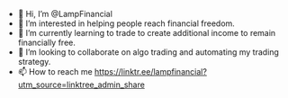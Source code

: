 - 👋 Hi, I’m @LampFinancial
- 👀 I’m interested in helping people reach financial freedom. 
- 🌱 I’m currently learning to trade to create additional income to remain financially free.
- 💞️ I’m looking to collaborate on algo trading and automating my trading strategy. 
- 📫 How to reach me https://linktr.ee/lampfinancial?utm_source=linktree_admin_share

<!---
LampFinancial/LampFinancial is a ✨ special ✨ repository because its `README.md` (this file) appears on your GitHub profile.
You can click the Preview link to take a look at your changes.
--->
